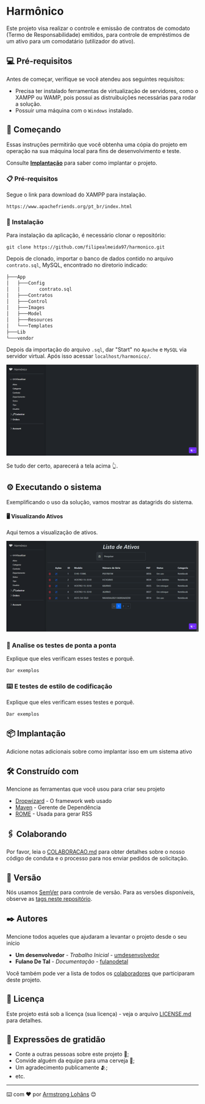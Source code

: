 # Harmônico

Este projeto visa realizar o controle e emissão de contratos de comodato (Termo de Responsabilidade) emitidos, para controle de empréstimos de um ativo para um comodatário (utilizador do ativo).
## 💻 Pré-requisitos

Antes de começar, verifique se você atendeu aos seguintes requisitos:

* Precisa ter instalado ferramentas de virtualização de servidores, como o XAMPP ou WAMP, pois possui as distruibuições necessárias para rodar a solução.
* Possuir uma máquina com o `Windows` instalado.
  
## 🚀 Começando

Essas instruções permitirão que você obtenha uma cópia do projeto em operação na sua máquina local para fins de desenvolvimento e teste.

Consulte **[Implantação](#-implanta%C3%A7%C3%A3o)** para saber como implantar o projeto.

### 📋 Pré-requisitos

Segue o link para download do XAMPP para instalação.

```
https://www.apachefriends.org/pt_br/index.html
```

### 🔧 Instalação

Para instalação da aplicação, é necessário clonar o repositório:

```
git clone https://github.com/filipealmeida97/harmonico.git
```

Depois de clonado, importar o banco de dados contido no arquivo `contrato.sql`, MySQL, encontrado no diretorio indicado:

```
├───App
│   ├───Config
│   │       contrato.sql
│   ├───Contratos
│   ├───Control
│   ├───Images
│   ├───Model
│   ├───Resources
│   └───Templates
├───Lib
└───vendor
```
Depois da importação do arquivo `.sql`, dar "Start" no `Apache` e `MySQL` via servidor virtual. Após isso acessar `localhost/harmonico/`.

<img src="Img/home.png" alt="Página Home"/>

Se tudo der certo, aparecerá a tela acima 👆​.

## ⚙️ Executando o sistema

Exemplificando o uso da solução, vamos mostrar as datagrids do sistema. 

#### 🖥️​ Visualizando Ativos

Aqui temos a visualização de ativos.

<img src="Img/v_ativos.png" alt="Datagrid de Ativos"/>

### 🔩 Analise os testes de ponta a ponta

Explique que eles verificam esses testes e porquê.

```
Dar exemplos
```

### ⌨️ E testes de estilo de codificação

Explique que eles verificam esses testes e porquê.

```
Dar exemplos
```

## 📦 Implantação

Adicione notas adicionais sobre como implantar isso em um sistema ativo

## 🛠️ Construído com

Mencione as ferramentas que você usou para criar seu projeto

* [Dropwizard](http://www.dropwizard.io/1.0.2/docs/) - O framework web usado
* [Maven](https://maven.apache.org/) - Gerente de Dependência
* [ROME](https://rometools.github.io/rome/) - Usada para gerar RSS

## 🖇️ Colaborando

Por favor, leia o [COLABORACAO.md](https://gist.github.com/usuario/linkParaInfoSobreContribuicoes) para obter detalhes sobre o nosso código de conduta e o processo para nos enviar pedidos de solicitação.

## 📌 Versão

Nós usamos [SemVer](http://semver.org/) para controle de versão. Para as versões disponíveis, observe as [tags neste repositório](https://github.com/suas/tags/do/projeto). 

## ✒️ Autores

Mencione todos aqueles que ajudaram a levantar o projeto desde o seu início

* **Um desenvolvedor** - *Trabalho Inicial* - [umdesenvolvedor](https://github.com/linkParaPerfil)
* **Fulano De Tal** - *Documentação* - [fulanodetal](https://github.com/linkParaPerfil)

Você também pode ver a lista de todos os [colaboradores](https://github.com/usuario/projeto/colaboradores) que participaram deste projeto.

## 📄 Licença

Este projeto está sob a licença (sua licença) - veja o arquivo [LICENSE.md](https://github.com/usuario/projeto/licenca) para detalhes.

## 🎁 Expressões de gratidão

* Conte a outras pessoas sobre este projeto 📢;
* Convide alguém da equipe para uma cerveja 🍺;
* Um agradecimento publicamente 🫂;
* etc.


---
⌨️ com ❤️ por [Armstrong Lohãns](https://gist.github.com/lohhans) 😊
